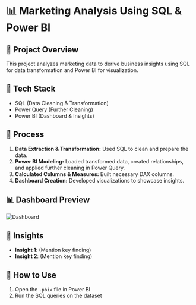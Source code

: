 # 📊 Marketing Analysis Using SQL & Power BI  

## 📝 Project Overview  
This project analyzes marketing data to derive business insights using SQL for data transformation and Power BI for visualization.  

## 🔧 Tech Stack  
- SQL (Data Cleaning & Transformation)  
- Power Query (Further Cleaning)  
- Power BI (Dashboard & Insights)  

## 📌 Process  
1. **Data Extraction & Transformation:** Used SQL to clean and prepare the data.  
2. **Power BI Modeling:** Loaded transformed data, created relationships, and applied further cleaning in Power Query.  
3. **Calculated Columns & Measures:** Built necessary DAX columns.  
4. **Dashboard Creation:** Developed visualizations to showcase insights.  

## 📊 Dashboard Preview  
![Dashboard](PowerBI_Files/dashboard_screenshot.png)  

## 🚀 Insights  
- **Insight 1**: (Mention key finding)  
- **Insight 2**: (Mention key finding)  

## 🔗 How to Use  
1. Open the `.pbix` file in Power BI  
2. Run the SQL queries on the dataset  
